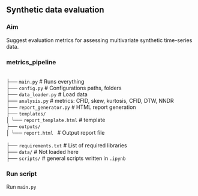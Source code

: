 ## Synthetic data evaluation

### Aim
Suggest evaluation metrics for assessing multivariate synthetic time-series data.

### metrics_pipeline
<br>├── `main.py`                    # Runs everything
<br>├── `config.py`                  # Configurations paths, folders
<br>├── `data_loader.py`             # Load data
<br>├── `analysis.py`                # metrics: CFID, skew, kurtosis, CFID, DTW, NNDR
<br>├── `report_generator.py`        # HTML report generation
<br>├── `templates/`
<br>│   └── `report_template.html`   # template
<br>├── `outputs/`
<br>│   └── `report.html `           # Output report file       
<br>├── `requirements.txt`           # List of required libraries
<br>├── `data/`						 # Not loaded here 
<br>├── `scripts/`					 # general scripts written in `.ipynb`

### Run script 
Run `main.py`


